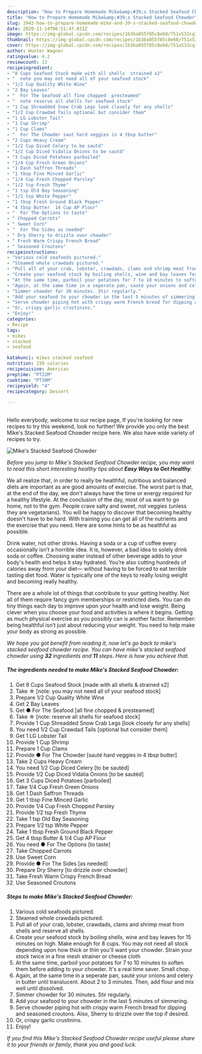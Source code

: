 ```yaml
---
description: "How to Prepare Homemade Mike&amp;#39;s Stacked Seafood Chowder"
title: "How to Prepare Homemade Mike&amp;#39;s Stacked Seafood Chowder"
slug: 1942-how-to-prepare-homemade-mike-and-39-s-stacked-seafood-chowder
date: 2020-11-14T06:51:47.031Z
image: https://img-global.cpcdn.com/recipes/1b3ba055f85c8e68/751x532cq70/mikes-stacked-seafood-chowder-recipe-main-photo.jpg
thumbnail: https://img-global.cpcdn.com/recipes/1b3ba055f85c8e68/751x532cq70/mikes-stacked-seafood-chowder-recipe-main-photo.jpg
cover: https://img-global.cpcdn.com/recipes/1b3ba055f85c8e68/751x532cq70/mikes-stacked-seafood-chowder-recipe-main-photo.jpg
author: Hunter Wagner
ratingvalue: 4.2
reviewcount: 13
recipeingredient:
- "8 Cups Seafood Stock made with all shells  strained x2"
- "  note you may not need all of your seafood stock"
- "1/2 Cup Quality White Wine"
- "2 Bay Leaves"
- "  For The Seafood all fine chopped  presteamed"
- "  note reserve all shells for seafood stock"
- "1 Cup Shreadded Snow Crab Legs look closely for any shells"
- "1/2 Cup Crawdad Tails optional but consider them"
- "1 LG Lobster Tail"
- "1 Cup Shrimp"
- "1 Cup Clams"
- "  For The Chowder saut hard veggies in 4 tbsp butter"
- "2 Cups Heavy Cream"
- "1/2 Cup Diced Celery to be sautd"
- "1/2 Cup Diced Vidalia Onions to be sautd"
- "3 Cups Diced Potatoes parboiled"
- "1/4 Cup Fresh Green Onions"
- "1 Dash Saffron Threads"
- "1 tbsp Fine Minced Garlic"
- "1/4 Cup Fresh Chopped Parsley"
- "1/2 tsp Fresh Thyme"
- "1 tsp Old Bay Seasoning"
- "1/2 tsp White Pepper"
- "1 tbsp Fresh Ground Black Pepper"
- "4 tbsp Butter  14 Cup AP Flour"
- "  For The Options to taste"
- " Chopped Carrots"
- " Sweet Corn"
- "  For The Sides as needed"
- " Dry Sherry to drizzle over chowder"
- " Fresh Warm Crispy French Bread"
- " Seasoned Croutons"
recipeinstructions:
- "Various cold seafoods pictured."
- "Steamed whole crawdads pictured."
- "Pull all of your crab, lobster, crawdads, clams and shrimp meat from shells and reserve all shells."
- "Create your seafood stock by boiling shells, wine and bay leaves for 15 minutes on high. Make enough for 8 cups. You may not need all stock depending upon how thick or thin you&#39;ll want your chowder. Strain your stock twice in a fine mesh strainer or cheese cloth"
- "At the same time, parboil your potatoes for 7 to 10 minutes to soften them before adding to your chowder. It&#39;s a real time saver. Small chop."
- "Again, at the same time in a seperate pan, sauté your onions and celery in butter until translucent. About 2 to 3 minutes. Then, add flour and mix well until dissolved."
- "Simmer chowder for 30 minutes. Stir regularly."
- "Add your seafood to your chowder in the last 5 minutes of simmering."
- "Serve chowder piping hot with crispy warm French bread for dipping and seasoned croutons. Also, Sherry to drizzle over the top if desired."
- "Or, crispy garlic crustinins."
- "Enjoy!"
categories:
- Recipe
tags:
- mikes
- stacked
- seafood

katakunci: mikes stacked seafood 
nutrition: 159 calories
recipecuisine: American
preptime: "PT22M"
cooktime: "PT30M"
recipeyield: "4"
recipecategory: Dessert

---
```

<br>
Hello everybody, welcome to our recipe page, If you're looking for new recipes to try this weekend, look no further! We provide you only the best Mike&#39;s Stacked Seafood Chowder recipe here. We also have wide variety of recipes to try.
<br>


![Mike&#39;s Stacked Seafood Chowder](https://img-global.cpcdn.com/recipes/1b3ba055f85c8e68/751x532cq70/mikes-stacked-seafood-chowder-recipe-main-photo.jpg)

<i>Before you jump to Mike&#39;s Stacked Seafood Chowder recipe, you may want to read this short interesting healthy tips about <strong>Easy Ways to Get Healthy</strong>.</i>

We all realize that, in order to really be healthful, nutritious and balanced diets are important as are good amounts of exercise. The worst part is that, at the end of the day, we don't always have the time or energy required for a healthy lifestyle. At the conclusion of the day, most of us want to go home, not to the gym. People crave salty and sweet, not veggies (unless they are vegetarians). You will be happy to discover that becoming healthy doesn't have to be hard. With training you can get all of the nutrients and the exercise that you need. Here are some hints to be as healthful as possible.

Drink water, not other drinks. Having a soda or a cup of coffee every occasionally isn’t a horrible idea. It is, however, a bad idea to solely drink soda or coffee. Choosing water instead of other beverage adds to your body's health and helps it stay hydrated. You’re also cutting hundreds of calories away from your diet— without having to be forced to eat terrible tasting diet food. Water is typically one of the keys to really losing weight and becoming really healthy.

There are a whole lot of things that contribute to your getting healthy. Not all of them require fancy gym memberships or restricted diets. You can do tiny things each day to improve upon your health and lose weight. Being clever when you choose your food and activities is where it begins. Getting as much physical exercise as you possibly can is another factor. Remember: being healthful isn’t just about reducing your weight. You need to help make your body as strong as possible. 


<i>We hope you got benefit from reading it, now let's go back to mike&#39;s stacked seafood chowder recipe. You can have mike&#39;s stacked seafood chowder using <strong>32</strong> ingredients and <strong>11</strong> steps. Here is how you achieve that.
</i>

##### The ingredients needed to make Mike&#39;s Stacked Seafood Chowder:

1. Get 8 Cups Seafood Stock [made with all shells &amp; strained x2]
1. Take  ☆ [note: you may not need all of your seafood stock]
1. Prepare 1/2 Cup Quality White Wine
1. Get 2 Bay Leaves
1. Get  ● For The Seafood [all fine chopped &amp; presteamed]
1. Take  ☆ [note: reserve all shells for seafood stock]
1. Provide 1 Cup Shreadded Snow Crab Legs [look closely for any shells]
1. You need 1/2 Cup Crawdad Tails [optional but consider them]
1. Get 1 LG Lobster Tail
1. Provide 1 Cup Shrimp
1. Prepare 1 Cup Clams
1. Provide  ● For The Chowder [sauté hard veggies in 4 tbsp butter]
1. Take 2 Cups Heavy Cream
1. You need 1/2 Cup Diced Celery [to be sautéd]
1. Provide 1/2 Cup Diced Vidalia Onions [to be sautéd]
1. Get 3 Cups Diced Potatoes [parboiled]
1. Take 1/4 Cup Fresh Green Onions
1. Get 1 Dash Saffron Threads
1. Get 1 tbsp Fine Minced Garlic
1. Provide 1/4 Cup Fresh Chopped Parsley
1. Provide 1/2 tsp Fresh Thyme
1. Take 1 tsp Old Bay Seasoning
1. Prepare 1/2 tsp White Pepper
1. Take 1 tbsp Fresh Ground Black Pepper
1. Get 4 tbsp Butter &amp; 1/4 Cup AP Flour
1. You need  ● For The Options [to taste]
1. Take  Chopped Carrots
1. Use  Sweet Corn
1. Provide  ● For The Sides [as needed]
1. Prepare  Dry Sherry [to drizzle over chowder]
1. Take  Fresh Warm Crispy French Bread
1. Use  Seasoned Croutons


##### Steps to make Mike&#39;s Stacked Seafood Chowder:

1. Various cold seafoods pictured.
1. Steamed whole crawdads pictured.
1. Pull all of your crab, lobster, crawdads, clams and shrimp meat from shells and reserve all shells.
1. Create your seafood stock by boiling shells, wine and bay leaves for 15 minutes on high. Make enough for 8 cups. You may not need all stock depending upon how thick or thin you&#39;ll want your chowder. Strain your stock twice in a fine mesh strainer or cheese cloth
1. At the same time, parboil your potatoes for 7 to 10 minutes to soften them before adding to your chowder. It&#39;s a real time saver. Small chop.
1. Again, at the same time in a seperate pan, sauté your onions and celery in butter until translucent. About 2 to 3 minutes. Then, add flour and mix well until dissolved.
1. Simmer chowder for 30 minutes. Stir regularly.
1. Add your seafood to your chowder in the last 5 minutes of simmering.
1. Serve chowder piping hot with crispy warm French bread for dipping and seasoned croutons. Also, Sherry to drizzle over the top if desired.
1. Or, crispy garlic crustinins.
1. Enjoy!


<i>If you find this Mike&#39;s Stacked Seafood Chowder recipe useful please share it to your friends or family, thank you and good luck.</i>

